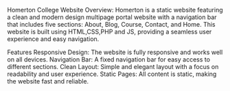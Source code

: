 Homerton College Website
Overview:
Homerton is a static website featuring a clean and modern design multipage portal website  with a navigation bar that includes five sections: About, Blog, Course, Contact, and Home. 
This website is built using HTML,CSS,PHP and JS, providing a seamless user experience and easy navigation.

Features
Responsive Design: The website is fully responsive and works well on all devices.
Navigation Bar: A fixed navigation bar for easy access to different sections.
Clean Layout: Simple and elegant layout with a focus on readability and user experience.
Static Pages: All content is static, making the website fast and reliable.

